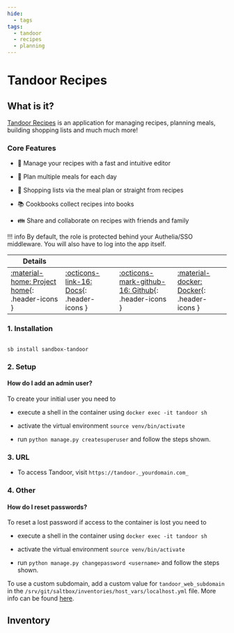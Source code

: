 ```yaml
---
hide:
  - tags
tags:
  - tandoor
  - recipes
  - planning
---
```


# Tandoor Recipes

## What is it?

[Tandoor Recipes](https://github.com/TandoorRecipes/recipes)  is an application for managing recipes, planning meals, building shopping lists and much much more!

### Core Features

- 🥗 Manage your recipes with a fast and intuitive editor

- 📆 Plan multiple meals for each day

- 🛒 Shopping lists via the meal plan or straight from recipes

- 📚 Cookbooks collect recipes into books

- 👪 Share and collaborate on recipes with friends and family

!!! info
    By default, the role is protected behind your Authelia/SSO middleware. You will also have to log into the app itself.

| Details     |             |             |             |
|-------------|-------------|-------------|-------------|
| [:material-home: Project home](https://github.com/TandoorRecipes/recipes){: .header-icons } | [:octicons-link-16: Docs](https://docs.tandoor.dev/){: .header-icons } | [:octicons-mark-github-16: Github](https://github.com/TandoorRecipes/recipes){: .header-icons } | [:material-docker: Docker](https://hub.docker.com/r/vabene1111/recipes){: .header-icons }|

### 1. Installation

``` shell

sb install sandbox-tandoor

```

### 2. Setup

#### How do I add an admin user?

To create your initial user you need to

- execute a shell in the container using `docker exec -it tandoor sh`

- activate the virtual environment `source venv/bin/activate`

- run `python manage.py createsuperuser` and follow the steps shown.

### 3. URL

- To access Tandoor, visit `https://tandoor._yourdomain.com_`

### 4. Other

#### How do I reset passwords?

To reset a lost password if access to the container is lost you need to

- execute a shell in the container using `docker exec -it tandoor sh`

- activate the virtual environment `source venv/bin/activate`

- run `python manage.py changepassword <username>` and follow the steps shown.

To use a custom subdomain, add a custom value for `tandoor_web_subdomain` in the `/srv/git/saltbox/inventories/host_vars/localhost.yml` file. More info can be found [here](../../saltbox/inventory/index.md).

## Inventory
<!-- BEGIN SALTBOX MANAGED VARIABLES SECTION -->
<!-- END SALTBOX MANAGED VARIABLES SECTION -->
